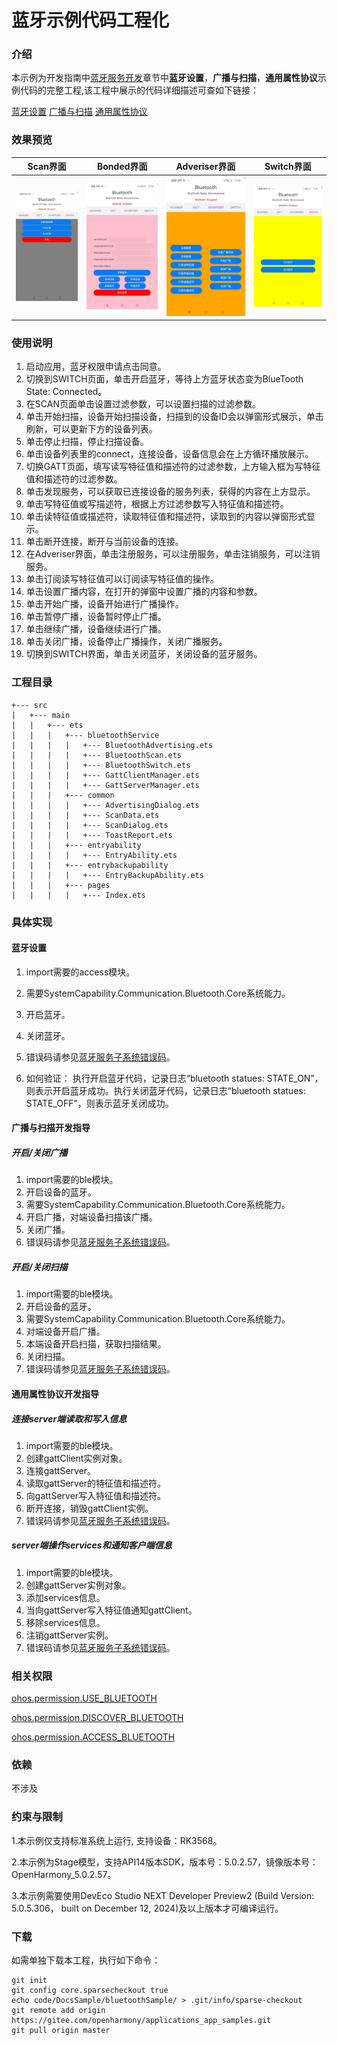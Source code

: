 # 蓝牙示例代码工程化

### 介绍

本示例为开发指南中[蓝牙服务开发](https://gitee.com/openharmony/docs/blob/master/zh-cn/application-dev/connectivity/bluetooth/Readme-CN.md)章节中**蓝牙设置**，**广播与扫描**，**通用属性协议**示例代码的完整工程,该工程中展示的代码详细描述可查如下链接：
 
[蓝牙设置](https://gitee.com/openharmony/docs/blob/master/zh-cn/application-dev/connectivity/bluetooth/br-development-guide.md)
[广播与扫描](https://gitee.com/openharmony/docs/blob/master/zh-cn/application-dev/connectivity/bluetooth/ble-development-guide.md)
[通用属性协议](https://gitee.com/openharmony/docs/blob/master/zh-cn/application-dev/connectivity/bluetooth/gatt-development-guide.md)

### 效果预览
|Scan界面| Bonded界面 | Adveriser界面| Switch界面|
|-------|---------|--------|----------|
|<img src="./screenshots/SCAN.jpeg" width="360;" /> |<img src="./screenshots/BONDED.jpeg" width="360;" /> |<img src="./screenshots/ADVERISER.jpeg" width="360;" /> |<img src="./screenshots/SWITCH.jpeg" width="360;" /> |

### 使用说明

1. 启动应用，蓝牙权限申请点击同意。
2. 切换到SWITCH页面，单击开启蓝牙，等待上方蓝牙状态变为BlueTooth State: Connected。
3. 在SCAN页面单击设置过滤参数，可以设置扫描的过滤参数。
4. 单击开始扫描，设备开始扫描设备，扫描到的设备ID会以弹窗形式展示，单击刷新，可以更新下方的设备列表。
5. 单击停止扫描，停止扫描设备。
6. 单击设备列表里的connect，连接设备，设备信息会在上方循环播放展示。
7. 切换GATT页面，填写读写特征值和描述符的过滤参数，上方输入框为写特征值和描述符的过滤参数。
8. 单击发现服务，可以获取已连接设备的服务列表，获得的内容在上方显示。
9. 单击写特征值或写描述符，根据上方过滤参数写入特征值和描述符。
10. 单击读特征值或描述符，读取特征值和描述符，读取到的内容以弹窗形式显示。
11. 单击断开连接，断开与当前设备的连接。
12. 在Adveriser界面，单击注册服务，可以注册服务，单击注销服务，可以注销服务。
13. 单击订阅读写特征值可以订阅读写特征值的操作。
14. 单击设置广播内容，在打开的弹窗中设置广播的内容和参数。
15. 单击开始广播，设备开始进行广播操作。
16. 单击暂停广播，设备暂时停止广播。
17. 单击继续广播，设备继续进行广播。
18. 单击关闭广播，设备停止广播操作，关闭广播服务。
19. 切换到SWITCH界面，单击关闭蓝牙，关闭设备的蓝牙服务。

### 工程目录
```
+--- src
|   +--- main
|   |   +--- ets
|   |   |   +--- bluetoothService
|   |   |   |   +--- BluetoothAdvertising.ets
|   |   |   |   +--- BluetoothScan.ets
|   |   |   |   +--- BluetoothSwitch.ets
|   |   |   |   +--- GattClientManager.ets
|   |   |   |   +--- GattServerManager.ets
|   |   |   +--- common
|   |   |   |   +--- AdvertisingDialog.ets
|   |   |   |   +--- ScanData.ets
|   |   |   |   +--- ScanDialog.ets
|   |   |   |   +--- ToastReport.ets
|   |   |   +--- entryability
|   |   |   |   +--- EntryAbility.ets
|   |   |   +--- entrybackupability
|   |   |   |   +--- EntryBackupAbility.ets
|   |   |   +--- pages
|   |   |   |   +--- Index.ets

```

### 具体实现

#### 蓝牙设置

1. import需要的access模块。

2. 需要SystemCapability.Communication.Bluetooth.Core系统能力。

3. 开启蓝牙。

4. 关闭蓝牙。

5. 错误码请参见[蓝牙服务子系统错误码](https://gitee.com/openharmony/docs/blob/master/zh-cn/application-dev/reference/apis-connectivity-kit/errorcode-bluetoothManager.md)。

6. 如何验证： 执行开启蓝牙代码，记录日志“bluetooth statues: STATE_ON”，则表示开启蓝牙成功。执行关闭蓝牙代码，记录日志“bluetooth statues: STATE_OFF”，则表示蓝牙关闭成功。

#### 广播与扫描开发指导

##### 开启/关闭广播

1. import需要的ble模块。
2. 开启设备的蓝牙。
3. 需要SystemCapability.Communication.Bluetooth.Core系统能力。
4. 开启广播，对端设备扫描该广播。
5. 关闭广播。
6. 错误码请参见[蓝牙服务子系统错误码](https://gitee.com/openharmony/docs/blob/master/zh-cn/application-dev/reference/apis-connectivity-kit/errorcode-bluetoothManager.md)。

##### 开启/关闭扫描

1. import需要的ble模块。
2. 开启设备的蓝牙。
3. 需要SystemCapability.Communication.Bluetooth.Core系统能力。
4. 对端设备开启广播。
5. 本端设备开启扫描，获取扫描结果。
6. 关闭扫描。
7. 错误码请参见[蓝牙服务子系统错误码](https://gitee.com/openharmony/docs/blob/master/zh-cn/application-dev/reference/apis-connectivity-kit/errorcode-bluetoothManager.md)。

#### 通用属性协议开发指导

##### 连接server端读取和写入信息

1. import需要的ble模块。
2. 创建gattClient实例对象。
3. 连接gattServer。
4. 读取gattServer的特征值和描述符。
5. 向gattServer写入特征值和描述符。
6. 断开连接，销毁gattClient实例。
7. 错误码请参见[蓝牙服务子系统错误码](https://gitee.com/openharmony/docs/blob/master/zh-cn/application-dev/reference/apis-connectivity-kit/errorcode-bluetoothManager.md)。

##### server端操作services和通知客户端信息

1. import需要的ble模块。
2. 创建gattServer实例对象。
3. 添加services信息。
4. 当向gattServer写入特征值通知gattClient。
5. 移除services信息。
6. 注销gattServer实例。
7. 错误码请参见[蓝牙服务子系统错误码](https://gitee.com/openharmony/docs/blob/master/zh-cn/application-dev/reference/apis-connectivity-kit/errorcode-bluetoothManager.md)。

### 相关权限

[ohos.permission.USE_BLUETOOTH](https://gitee.com/openharmony/docs/blob/master/zh-cn/application-dev/security/AccessToken/permissions-for-all.md#ohospermissionuse_bluetooth)

[ohos.permission.DISCOVER_BLUETOOTH](https://gitee.com/openharmony/docs/blob/master/zh-cn/application-dev/security/AccessToken/permissions-for-all.md#ohospermissiondiscover_bluetooth)

[ohos.permission.ACCESS_BLUETOOTH](https://gitee.com/openharmony/docs/blob/master/zh-cn/application-dev/security/AccessToken/permissions-for-all-user.md#ohospermissionaccess_bluetooth)
### 依赖

不涉及

### 约束与限制

1.本示例仅支持标准系统上运行, 支持设备：RK3568。

2.本示例为Stage模型，支持API14版本SDK，版本号：5.0.2.57，镜像版本号：OpenHarmony_5.0.2.57。

3.本示例需要使用DevEco Studio NEXT Developer Preview2 (Build Version: 5.0.5.306， built on December 12, 2024)及以上版本才可编译运行。

### 下载

如需单独下载本工程，执行如下命令：

````
git init
git config core.sparsecheckout true
echo code/DocsSample/bluetoothSample/ > .git/info/sparse-checkout
git remote add origin https://gitee.com/openharmony/applications_app_samples.git
git pull origin master
````